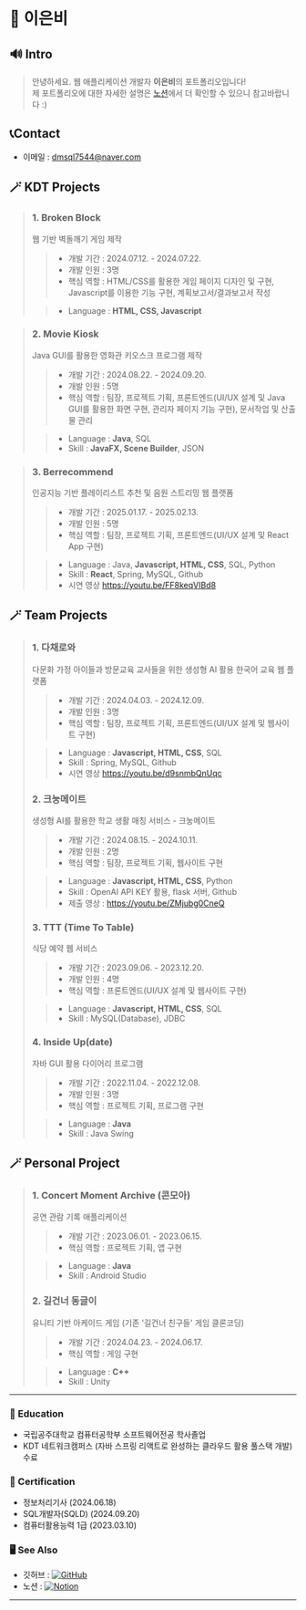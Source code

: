 # 📒 이은비
## 🔊 Intro
> 안녕하세요. 웹 애플리케이션 개발자 **이은비**의 포트폴리오입니다!  
> 제 포트폴리오에 대한 자세한 설명은 <a href='https://tranquil-phalange-0f4.notion.site/Portfolio-37ccd5d0a6c34220b9f5f05bb88ead90'>노션</a>에서 더 확인할 수 있으니 참고바랍니다 :)

## 📞Contact
- 이메일 : dmsql7544@naver.com

## 🪄 KDT Projects
> ### 1. Broken Block
> 웹 기반 벽돌깨기 게임 제작
>  > - 개발 기간 : 2024.07.12. - 2024.07.22.
>  > - 개발 인원 : 3명
>  > - 핵심 역할 : HTML/CSS를 활용한 게임 페이지 디자인 및 구현, Javascript를 이용한 기능 구현, 계획보고서/결과보고서 작성
> 
>  > - Language : **HTML, CSS, Javascript**

> ### 2. Movie Kiosk
> Java GUI를 활용한 영화관 키오스크 프로그램 제작
>  > - 개발 기간 : 2024.08.22. - 2024.09.20.
>  > - 개발 인원 : 5명
>  > - 핵심 역할 : 팀장, 프로젝트 기획, 프론트엔드(UI/UX 설계 및 Java GUI를 활용한 화면 구현, 관리자 페이지 기능 구현), 문서작업 및 산출물 관리
> 
>  > - Language : **Java**, SQL
>  > - Skill : **JavaFX, Scene Builder**, JSON

> ### 3. Berrecommend
> 인공지능 기반 플레이리스트 추천 및 음원 스트리밍 웹 플랫폼
>  > - 개발 기간 : 2025.01.17. - 2025.02.13.
>  > - 개발 인원 : 5명
>  > - 핵심 역할 : 팀장, 프로젝트 기획, 프론트엔드(UI/UX 설계 및 React App 구현)
> 
>  > - Language : Java, **Javascript, HTML, CSS**, SQL, Python
>  > - Skill : **React**, Spring, MySQL, Github
>  > - 시연 영상 https://youtu.be/FF8keqVIBd8

## 🪄 Team Projects
> ### 1. 다채로와
> 다문화 가정 아이들과 방문교육 교사들을 위한 생성형 AI 활용 한국어 교육 웹 플랫폼
>  > - 개발 기간 : 2024.04.03. - 2024.12.09.
>  > - 개발 인원 : 3명
>  > - 핵심 역할 : 팀장, 프로젝트 기획, 프론트엔드(UI/UX 설계 및 웹사이트 구현)
> 
>  > - Language : **Javascript, HTML, CSS**, SQL
>  > - Skill : Spring, MySQL, Github
>  > - 시연 영상 https://youtu.be/d9snmbQnUqc
>  
> ### 2. 크눙메이트
> 생성형 AI를 활용한 학교 생활 매칭 서비스 - 크눙메이트
>  > - 개발 기간 : 2024.08.15. - 2024.10.11.
>  > - 개발 인원 : 2명
>  > - 핵심 역할 : 팀장, 프로젝트 기획, 웹사이트 구현
> 
>  > - Language : **Javascript, HTML, CSS**, Python
>  > - Skill : OpenAI API KEY 활용, flask 서버, Github
>  > - 제출 영상 : https://youtu.be/ZMjubg0CneQ
> 
> ### 3. TTT (Time To Table)
> 식당 예약 웹 서비스
>  > - 개발 기간 : 2023.09.06. - 2023.12.20.
>  > - 개발 인원 : 4명
>  > - 핵심 역할 : 프론트엔드(UI/UX 설계 및 웹사이트 구현)
> 
>  > - Language : **Javascript, HTML, CSS**, SQL
>  > - Skill : MySQL(Database), JDBC
> 
> ### 4. Inside Up(date)
> 자바 GUI 활용 다이어리 프로그램
>  > - 개발 기간 : 2022.11.04. - 2022.12.08.
>  > - 개발 인원 : 3명
>  > - 핵심 역할 : 프로젝트 기획, 프로그램 구현
> 
>  > - Language : **Java**
>  > - Skill : Java Swing

## 🪄 Personal Project
> ### 1. Concert Moment Archive (콘모아)
> 공연 관람 기록 애플리케이션
>  > - 개발 기간 : 2023.06.01. - 2023.06.15.
>  > - 핵심 역할 : 프로젝트 기획, 앱 구현
> 
>  > - Language : **Java**
>  > - Skill : Android Studio
>  
> ### 2. 길건너 동글이
> 유니티 기반 아케이드 게임 (기존 '길건너 친구들' 게임 클론코딩)
>  > - 개발 기간 : 2024.04.23. - 2024.06.17.
>  > - 핵심 역할 : 게임 구현
> 
>  > - Language : **C++**
>  > - Skill : Unity
---
### 🏫 Education
- 국립공주대학교 컴퓨터공학부 소프트웨어전공 학사졸업
- KDT 네트워크캠퍼스 (자바 스프링 리액트로 완성하는 클라우드 활용 풀스택 개발) 수료

### 📝 Certification
- 정보처리기사 (2024.06.18)
- SQL개발자(SQLD) (2024.09.20)
- 컴퓨터활용능력 1급 (2023.03.10)

### 🖥️ See Also
- 깃허브 : <a href="https://github.com/0and4" target='_blank'>![GitHub](https://img.shields.io/badge/github-%23121011.svg?style=for-the-badge&logo=github&logoColor=white) </a>
- 노션 : <a href='https://tranquil-phalange-0f4.notion.site/Portfolio-37ccd5d0a6c34220b9f5f05bb88ead90'>![Notion](https://img.shields.io/badge/Notion-%23000000.svg?style=for-the-badge&logo=notion&logoColor=white)</a>
---
